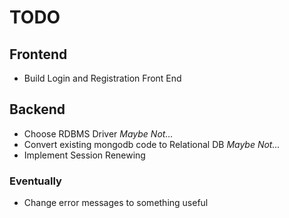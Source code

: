 # TODO #
## Frontend ##
* Build Login and Registration Front End

## Backend ##
* Choose RDBMS Driver _Maybe Not..._
* Convert existing mongodb code to Relational DB _Maybe Not..._
* Implement Session Renewing

### Eventually ###
* Change error messages to something useful